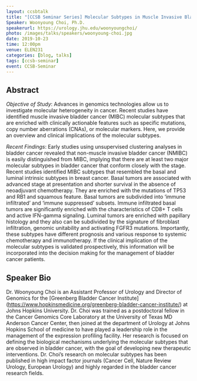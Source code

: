 ```yaml
---
layout: ccsbtalk
title: "[CCSB Seminar Series] Molecular Subtypes in Muscle Invasive Bladder Cancer"
Speaker: Woonyoung Choi, Ph.D.
speakerurl: https://urology.jhu.edu/woonyoungchoi/
photo: /images/talks/speakers/woonyoung-choi.jpg
date: 2019-10-23
time: 12:00pm
venue: ELEN231
categories: [blog, talks]
tags: [ccsb-seminar]
event: CCSB-Seminar
---
```


## Abstract

*Objective of Study*: Advances in genomics technologies allow us to investigate molecular heterogeneity in cancer. Recent studies have identified muscle invasive bladder cancer (MIBC) molecular subtypes that are enriched with clinically actionable features such as specific mutations, copy number aberrations (CNAs), or molecular markers. Here, we provide an overview and clinical implications of the molecular subtypes. 

*Recent Findings*: Early studies using unsupervised clustering analyses in bladder cancer revealed that non-muscle invasive bladder cancer (NMIBC) is easily distinguished from MIBC, implying that there are at least two major molecular subtypes in bladder cancer that conform closely with the stage. Recent studies identified MIBC subtypes that resembled the basal and luminal intrinsic subtypes in breast cancer. Basal tumors are associated with advanced stage at presentation and shorter survival in the absence of neoadjuvant chemotherapy. They are enriched with the mutations of TP53 and RB1 and squamous feature. Basal tumors are subdivided into ‘immune infiltrated’ and ‘immune suppressed’ subsets. Immune infiltrated basal tumors are significantly enriched with the characteristics of CD8+ T cells and active IFN-gamma signaling. Luminal tumors are enriched with papillary histology and they also can be subdivided by the signature of fibroblast infiltration, genomic unitability and activating FGFR3 mutations. Importantly, these subtypes have different prognosis and various response to systemic chemotherapy and immunotherapy. If the clinical implication of the molecular subtypes is validated prospectively, this information will be incorporated into the decision making for the management of bladder cancer patients. 



## Speaker Bio

Dr. Woonyoung Choi is an Assistant Professor of Urology and Director of Genomics for the [Greenberg Bladder Cancer Institute] (https://www.hopkinsmedicine.org/greenberg-bladder-cancer-institute/) at Johns Hopkins University.  Dr. Choi was trained as a postdoctoral fellow in the Cancer Genomics Core Laboratory at the University of Texas MD Anderson Cancer Center, then joined at the department of Urology at Johns Hopkins School of medicine to have played a leadership role in the management of the expression profiling facility. Her research is focused on defining the biological mechanisms underlying the molecular subtypes that are observed in bladder cancer, with the goal of developing new therapeutic interventions. Dr. Choi’s research on molecular subtypes has been published in high impact factor journals (Cancer Cell, Nature Review Urology, European Urology) and highly regarded in the bladder cancer research fields. 



